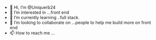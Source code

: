 - 👋 Hi, I’m @Uniquerb24
- 👀 I’m interested in ...front end 
- 🌱 I’m currently learning ..full stack.
- 💞️ I’m looking to collaborate on ...people to help me build more on front end
- 📫 How to reach me ...

<!---
Uniquerb24/Uniquerb24 is a ✨ special ✨ repository because its `README.md` (this file) appears on your GitHub profile.
You can click the Preview link to take a look at your changes.
--->
